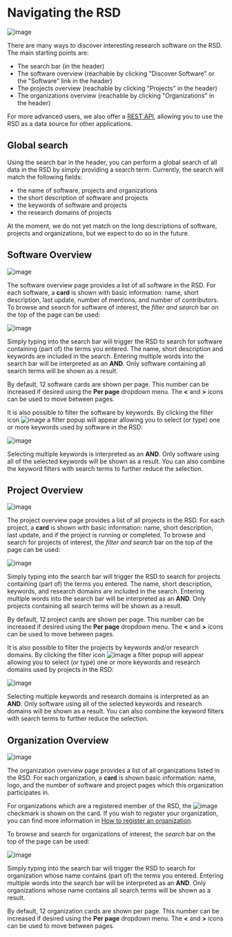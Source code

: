 # Navigating the RSD

![image](/img/landing-page.gif)

There are many ways to discover interesting research software on the RSD. The main starting points are: 

* The search bar (in the header)
* The software overview (reachable by clicking "Discover Software" or the "Software" link in the header) 
* The projects overview (reachable by clicking "Projects" in the header) 
* The organizations overview (reachable by clicking "Organizations" in the header) 

For more advanced users, we also offer a [REST API](/RSD-as-a-service/api.html), allowing you to use the RSD as a data source for other applications.

## Global search

Using the search bar in the header, you can perform a global search of all data in the RSD by simply providing a search term.
Currently, the search will match the following fields:

* the name of software, projects and organizations
* the short description of software and projects
* the keywords of software and projects
* the research domains of projects 

At the moment, we do not yet match on the long descriptions of software, projects and organizations, but we expect to do so in the future. 

## Software Overview

![image](/img/software-overview.gif)

The software overview page provides a list of all software in the RSD. For each software, a __card__ is shown with basic information: name, short description, last update,
number of mentions, and number of contributors. To browse and search for software of interest, the _filter and search_ bar on the top of the page can be used:

![image](/img/search-filter-bar.gif) 

Simply typing into the search bar will trigger the RSD to search for software containing (part of) the terms you entered. The name, short description and 
keywords are included in the search. Entering multiple words into the search bar will be interpreted as an __AND__. Only software containing all search terms will be shown as a result.

By default, 12 software cards are shown per page. This number can be increased if desired using the __Per page__ dropdown menu. The __<__ and __>__ icons can be used to move between pages. 

It is also possible to filter the software by keywords. By clicking the filter icon ![image](/img/filter-icon.gif) a filter popup will appear allowing you to select (or type) one or more 
keywords used by software in the RSD:

![image](/img/filter-keywords.gif) 

Selecting multiple keywords is interpreted as an __AND__. Only software using all of the selected keywords will be shown as a result. You can also combine the keyword filters with search 
terms to further reduce the selection.

## Project Overview

![image](/img/project-overview.gif)

The project overview page provides a list of all projects in the RSD. For each project, a __card__ is shown with basic information: name, short description, last update,
and if the project is running or completed. To browse and search for projects of interest, the _filter and search_ bar on the top of the page can be used:

![image](/img/search-filter-projects.gif) 

Simply typing into the search bar will trigger the RSD to search for projects containing (part of) the terms you entered. The name, short description, keywords, and research domains
are included in the search. Entering multiple words into the search bar will be interpreted as an __AND__. Only projects containing all search terms will be shown as a result.

By default, 12 project cards are shown per page. This number can be increased if desired using the __Per page__ dropdown menu. The __<__ and __>__ icons can be used to move between pages.

It is also possible to filter the projects by keywords and/or research domains. By clicking the filter icon ![image](/img/filter-icon.gif) a filter popup will appear allowing you to select 
(or type) one or more keywords and research domains used by projects in the RSD:

![image](/img/filter-keywords-domains.gif)

Selecting multiple keywords and research domains is interpreted as an __AND__. Only software using all of the selected keywords and research domains will be shown as a result. 
You can also combine the keyword filters with search terms to further reduce the selection.

## Organization Overview

![image](/img/organization-overview.gif)

The organization overview page provides a list of all organizations listed in the RSD. For each organization, a __card__ is shown basic information: name, logo, and the number of 
software and project pages which this organization participates in. 

For organizations which are a registered member of the RSD, the ![image](/img/registered-organization.gif) checkmark is shown on the card. If you wish to register your organization, you 
can find more information in [How to register an organization](register-organization.md).

To browse and search for organizations of interest, the _search_ bar on the top of the page can be used:

![image](/img/search-organizations.gif)

Simply typing into the search bar will trigger the RSD to search for organization whose name contains (part of) the terms you entered. Entering multiple words into the search bar will 
be interpreted as an __AND__. Only organizations whose name contains all search terms will be shown as a result.

By default, 12 organization cards are shown per page. This number can be increased if desired using the __Per page__ dropdown menu. The __<__ and __>__ icons can be used to move 
between pages.

